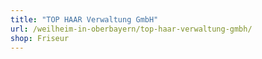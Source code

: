 ```yaml
---
title: "TOP HAAR Verwaltung GmbH"
url: /weilheim-in-oberbayern/top-haar-verwaltung-gmbh/
shop: Friseur
---
```

